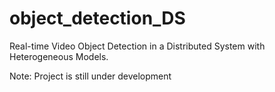 # object_detection_DS
Real-time Video Object Detection in a Distributed System with Heterogeneous Models.


Note: Project is still under development
